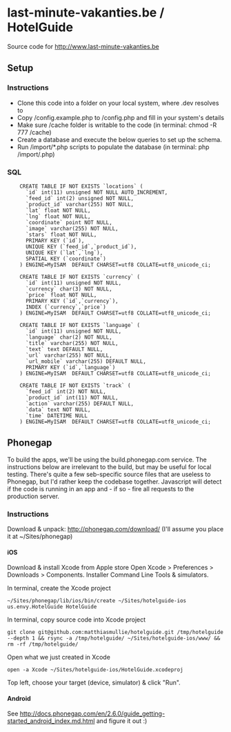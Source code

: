 # last-minute-vakanties.be / HotelGuide

Source code for http://www.last-minute-vakanties.be

## Setup

### Instructions

* Clone this code into a folder on your local system, where <something>.dev resolves to
* Copy /config.example.php to /config.php and fill in your system's details
* Make sure /cache folder is writable to the code (in terminal: chmod -R 777 <your-folder>/cache)
* Create a database and execute the below queries to set up the schema.
* Run /import/*.php scripts to populate the database (in terminal: php <your-folder>/import/<feed-name>.php)

### SQL

        CREATE TABLE IF NOT EXISTS `locations` (
          `id` int(11) unsigned NOT NULL AUTO_INCREMENT,
          `feed_id` int(2) unsigned NOT NULL,
          `product_id` varchar(255) NOT NULL,
          `lat` float NOT NULL,
          `lng` float NOT NULL,
          `coordinate` point NOT NULL,
          `image` varchar(255) NOT NULL,
          `stars` float NOT NULL,
          PRIMARY KEY (`id`),
          UNIQUE KEY (`feed_id`,`product_id`),
          UNIQUE KEY (`lat`,`lng`),
          SPATIAL KEY (`coordinate`)
        ) ENGINE=MyISAM  DEFAULT CHARSET=utf8 COLLATE=utf8_unicode_ci;

        CREATE TABLE IF NOT EXISTS `currency` (
          `id` int(11) unsigned NOT NULL,
          `currency` char(3) NOT NULL,
          `price` float NOT NULL,
          PRIMARY KEY (`id`,`currency`),
          INDEX (`currency`,`price`)
        ) ENGINE=MyISAM  DEFAULT CHARSET=utf8 COLLATE=utf8_unicode_ci;

        CREATE TABLE IF NOT EXISTS `language` (
          `id` int(11) unsigned NOT NULL,
          `language` char(2) NOT NULL,
          `title` varchar(255) NOT NULL,
          `text` text DEFAULT NULL,
          `url` varchar(255) NOT NULL,
          `url_mobile` varchar(255) DEFAULT NULL,
          PRIMARY KEY (`id`,`language`)
        ) ENGINE=MyISAM  DEFAULT CHARSET=utf8 COLLATE=utf8_unicode_ci;

        CREATE TABLE IF NOT EXISTS `track` (
          `feed_id` int(2) NOT NULL,
          `product_id` int(11) NOT NULL,
          `action` varchar(255) DEFAULT NULL,
          `data` text NOT NULL,
          `time` DATETIME NULL
        ) ENGINE=MyISAM  DEFAULT CHARSET=utf8 COLLATE=utf8_unicode_ci;

## Phonegap

To build the apps, we'll be using the build.phonegap.com service.
The instructions below are irrelevant to the build, but may be useful for local testing.
There's quite a few seb-specific source files that are useless to Phonegap, but I'd rather keep the codebase together.
Javascript will detect if the code is running in an app and - if so - fire all requests to the production server.

### Instructions

Download & unpack: http://phonegap.com/download/ (I'll assume you place it at ~/Sites/phonegap)

#### iOS

Download & install Xcode from Apple store
Open Xcode > Preferences > Downloads > Components. Installer Command Line Tools & simulators.

In terminal, create the Xcode project

    ~/Sites/phonegap/lib/ios/bin/create ~/Sites/hotelguide-ios us.envy.HotelGuide HotelGuide

In terminal, copy source code into Xcode project

    git clone git@github.com:matthiasmullie/hotelguide.git /tmp/hotelguide --depth 1 && rsync -a /tmp/hotelguide/ ~/Sites/hotelguide-ios/www/ && rm -rf /tmp/hotelguide/

Open what we just created in Xcode

    open -a Xcode ~/Sites/hotelguide-ios/HotelGuide.xcodeproj

Top left, choose your target (device, simulator) & click "Run".

#### Android

See http://docs.phonegap.com/en/2.6.0/guide_getting-started_android_index.md.html and figure it out :)
